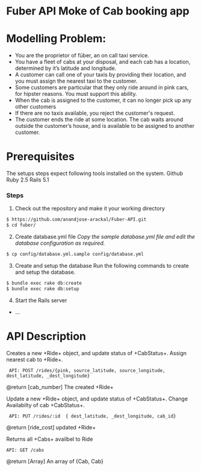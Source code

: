 # Fuber API Moke of Cab booking app

# Modelling Problem:
- You are the proprietor of füber, an on call taxi service.
- You have a fleet of cabs at your disposal, and each cab has a location, determined by it’s latitude and longitude.
- A customer can call one of your taxis by providing their location, and you must assign the nearest taxi to the customer.
- Some customers are particular that they only ride around in pink cars, for hipster reasons. You must support this ability.
- When the cab is assigned to the customer, it can no longer pick up any other customers
- If there are no taxis available, you reject the customer's request.
- The customer ends the ride at some location. The cab waits around outside the customer’s house, and is available to be assigned to another customer.

# Prerequisites
The setups steps expect following tools installed on the system.
Github
Ruby 2.5
Rails 5.1

### Steps
1. Check out the repository and make it your working directory
```sh
$ https://github.com/anandjose-arackal/Fuber-API.git
$ cd fuber/
```
2. Create database.yml file
*Copy the sample database.yml file and edit the database configuration as required.*
```sh
$ cp config/database.yml.sample config/database.yml
```
3. Create and setup the database
Run the following commands to create and setup the database.
```sh
$ bundle exec rake db:create
$ bundle exec rake db:setup
```
4. Start the Rails server
* ...


# API Description

 Creates a new +Ride+ object, and update status of  +CabStatus+.
   Assign nearest cab  to +Ride+.
  
     API: POST /rides/{pink, source_latitude, source_longitude, dest_latitude, _dest_longitude}
  
   @return [cab_number] The created +Ride+
   
   
  Update a new +Ride+ object, and update status of  +CabStatus+.
   Change Availabilty of cab +CabStatus+.
  
     API: PUT /rides/:id  { dest_latitude, _dest_longitude, cab_id}
 
   @return [ride_cost] updated +Ride+


 Returns all +Cabs+ availbel to Ride
  
    API: GET /cabs
  
   @return [Array] An array of {Cab, Cab}
